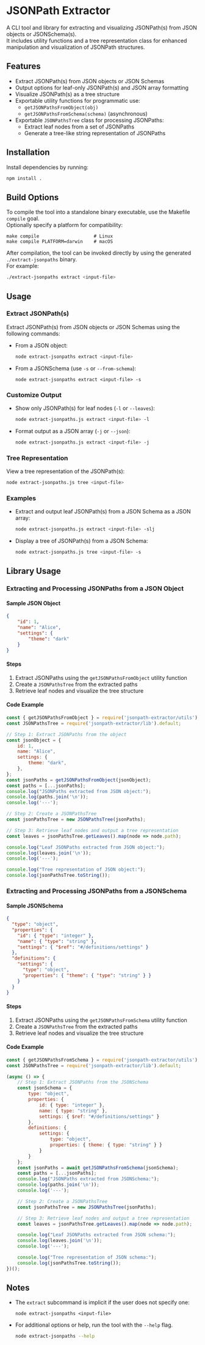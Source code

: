 # JSONPath Extractor

A CLI tool and library for extracting and visualizing JSONPath(s) from JSON objects or JSONSchema(s). \
It includes utility functions and a tree representation class for enhanced manipulation and visualization of JSONPath structures.

## Features

- Extract JSONPath(s) from JSON objects or JSON Schemas
- Output options for leaf-only JSONPath(s) and JSON array formatting
- Visualize JSONPath(s) as a tree structure
- Exportable utility functions for programmatic use:
  - `getJSONPathsFromObject(obj)`
  - `getJSONPathsFromSchema(schema)` (asynchronous)
- Exportable `JSONPathsTree` class for processing JSONPaths:
  - Extract leaf nodes from a set of JSONPaths
  - Generate a tree-like string representation of JSONPaths

## Installation

Install dependencies by running:
```sh
npm install .
```

## Build Options

To compile the tool into a standalone binary executable, use the Makefile `compile` goal. \
Optionally specify a platform for compatibility:
```
make compile                    # Linux
make compile PLATFORM=darwin    # macOS
```

After compilation, the tool can be invoked directly by using the generated `./extract-jsonpaths` binary. \
For example:
```sh
./extract-jsonpaths extract <input-file>
```

## Usage

### Extract JSONPath(s)

Extract JSONPath(s) from JSON objects or JSON Schemas using the following commands:

- From a JSON object:
  ```sh
  node extract-jsonpaths extract <input-file>
  ```

- From a JSONSchema (use `-s` or `--from-schema`):
  ```
  node extract-jsonpaths extract <input-file> -s
  ```

### Customize Output

- Show only JSONPath(s) for leaf nodes (`-l` or `--leaves`):
  ```sh
  node extract-jsonpaths.js extract <input-file> -l
  ```
- Format output as a JSON array (`-j` or `--json`):
   ```sh
   node extract-jsonpaths.js extract <input-file> -j
   ```

### Tree Representation

View a tree representation of the JSONPath(s):
```sh
node extract-jsonpaths.js tree <input-file>
```

### Examples

- Extract and output leaf JSONPath(s) from a JSON Schema as a JSON array:
  ```sh
  node extract-jsonpaths.js extract <input-file> -slj
  ```

- Display a tree of JSONPath(s) from a JSON Schema:
  ```sh
  node extract-jsonpaths.js tree <input-file> -s
  ```

## Library Usage

### Extracting and Processing JSONPaths from a JSON Object

#### Sample JSON Object
```json
{
    "id": 1,
    "name": "Alice",
    "settings": {
        "theme": "dark"
    }
}
```

#### Steps
1. Extract JSONPaths using the `getJSONPathsFromObject` utility function
2. Create a `JSONPathsTree` from the extracted paths
3. Retrieve leaf nodes and visualize the tree structure

#### Code Example

```js
const { getJSONPathsFromObject } = require('jsonpath-extractor/utils');
const JSONPathsTree = require('jsonpath-extractor/lib').default;

// Step 1: Extract JSONPaths from the object
const jsonObject = {
    id: 1,
    name: "Alice",
    settings: {
        theme: "dark",
    },
};
const jsonPaths = getJSONPathsFromObject(jsonObject);
const paths = [...jsonPaths];
console.log("JSONPaths extracted from JSON object:");
console.log(paths.join('\n')); 
console.log('---');

// Step 2: Create a JSONPathsTree
const jsonPathsTree = new JSONPathsTree(jsonPaths);

// Step 3: Retrieve leaf nodes and output a tree representation
const leaves = jsonPathsTree.getLeaves().map(node => node.path);

console.log("Leaf JSONPaths extracted from JSON object:");
console.log(leaves.join('\n'));
console.log('---');

console.log("Tree representation of JSON object:");
console.log(jsonPathsTree.toString());
```

### Extracting and Processing JSONPaths from a JSONSchema

#### Sample JSONSchema
```json
{
  "type": "object",
  "properties": {
    "id": { "type": "integer" },
    "name": { "type": "string" },
    "settings": { "$ref": "#/definitions/settings" }
  },
  "definitions": {
    "settings": {
      "type": "object",
      "properties": { "theme": { "type": "string" } }
    }
  }
}
```

#### Steps
1. Extract JSONPaths using the `getJSONPathsFromSchema` utility function
2. Create a `JSONPathsTree` from the extracted paths
3. Retrieve leaf nodes and visualize the tree structure

#### Code Example

```js
const { getJSONPathsFromSchema } = require('jsonpath-extractor/utils');
const JSONPathsTree = require('jsonpath-extractor/lib').default;

(async () => {
    // Step 1: Extract JSONPaths from the JSONSchema
    const jsonSchema = {
        type: "object",
        properties: {
            id: { type: "integer" },
            name: { type: "string" },
            settings: { $ref: "#/definitions/settings" }
        },
        definitions: {
            settings: {
                type: "object",
                properties: { theme: { type: "string" } }
            }
        }
    };
    const jsonPaths = await getJSONPathsFromSchema(jsonSchema);
    const paths = [...jsonPaths];
    console.log("JSONPaths extracted from JSONSchema:");
    console.log(paths.join('\n')); 
    console.log('---');

    // Step 2: Create a JSONPathsTree
    const jsonPathsTree = new JSONPathsTree(jsonPaths);

    // Step 3: Retrieve leaf nodes and output a tree representation
    const leaves = jsonPathsTree.getLeaves().map(node => node.path);

    console.log("Leaf JSONPaths extracted from JSON schema:");
    console.log(leaves.join('\n'));
    console.log('---');

    console.log("Tree representation of JSON schema:");
    console.log(jsonPathsTree.toString());
})();
```

## Notes

- The `extract` subcommand is implicit if the user does not specify one:
  ```
  node extract-jsonpaths <input-file>
  ```

- For additional options or help, run the tool with the `--help` flag.
  ```sh
  node extract-jsonpaths --help
  ```
